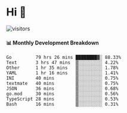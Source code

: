# Hi 👋
 
![visitors](https://visitor-badge.glitch.me/badge?page_id=sorcererxw.sorcererx)

#### 📊 Monthly Development Breakdown

<!--START_SECTION:waka-->
```text
Go         79 hrs 26 mins ████████▓░ 88.33%
Text       3 hrs 47 mins  ▒░░░░░░░░░ 4.22%
Other      1 hr 35 mins   ▒░░░░░░░░░ 1.78%
YAML       1 hr 16 mins   ▒░░░░░░░░░ 1.41%
INI        40 mins        ▒░░░░░░░░░ 0.75%
textmate   40 mins        ▒░░░░░░░░░ 0.75%
JSON       36 mins        ▒░░░░░░░░░ 0.68%
go.mod     30 mins        ▒░░░░░░░░░ 0.56%
TypeScript 28 mins        ▒░░░░░░░░░ 0.53%
Bash       16 mins        ▒░░░░░░░░░ 0.31%
```
<!--END_SECTION:waka-->
